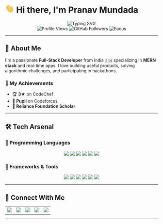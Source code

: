 # <img src="https://raw.githubusercontent.com/ABSphreak/ABSphreak/master/gifs/Hi.gif" width="30"> Hi there, I'm Pranav Mundada

<div align="center">
  <img src="https://readme-typing-svg.herokuapp.com?font=Fira+Code&size=30&duration=3000&pause=1000&color=00D9FF&center=true&vCenter=true&width=600&lines=Full-Stack+Developer;MERN+Stack+Specialist;" alt="Typing SVG" />
</div>

<div align="center">
  <img src="https://komarev.com/ghpvc/?username=pjmundada2005&label=Profile%20views&color=0e75b6&style=for-the-badge" alt="Profile Views" />
  <img src="https://img.shields.io/github/followers/PranavMundada?label=Followers&style=for-the-badge&color=blue" alt="GitHub Followers" />
  <img src="https://img.shields.io/badge/Focus-MERN%20Stack%20%7C%20Real--Time%20Apps-brightgreen?style=for-the-badge" alt="Focus" />
</div>

---

## 🚀 About Me


I'm a passionate **Full-Stack Developer** from India 🇮🇳 specializing in **MERN stack** and real-time apps. I love building useful products, solving algorithmic challenges, and participating in hackathons.

### 🏅 My Achievements
- 🏆 **3★** on CodeChef
- 💫 **Pupil** on Codeforces
- 🧠 **Reliance Foundation Scholar**

---

## 🛠️ Tech Arsenal

### 🚀 Programming Languages
<div align="center">
  <img src="https://img.shields.io/badge/C-%2300599C.svg?style=for-the-badge&logo=c&logoColor=white" />
  <img src="https://img.shields.io/badge/C++-%2300599C.svg?style=for-the-badge&logo=c%2B%2B&logoColor=white" />
  <img src="https://img.shields.io/badge/Python-3670A0?style=for-the-badge&logo=python&logoColor=ffdd54" />
  <img src="https://img.shields.io/badge/JavaScript-%23323330.svg?style=for-the-badge&logo=javascript&logoColor=%23F7DF1E" />
  <img src="https://img.shields.io/badge/HTML5-%23E34F26.svg?style=for-the-badge&logo=html5&logoColor=white" />
  <img src="https://img.shields.io/badge/CSS3-%231572B6.svg?style=for-the-badge&logo=css3&logoColor=white" />
</div>

### 🔧 Frameworks & Tools
<div align="center">
  <img src="https://img.shields.io/badge/React-%2320232a.svg?style=for-the-badge&logo=react&logoColor=%2361DAFB" />
  <img src="https://img.shields.io/badge/Node.js-339933?style=for-the-badge&logo=nodedotjs&logoColor=white" />
  <img src="https://img.shields.io/badge/Express.js-%23404d59.svg?style=for-the-badge&logo=express&logoColor=white" />
  <img src="https://img.shields.io/badge/MongoDB-%234ea94b.svg?style=for-the-badge&logo=mongodb&logoColor=white" />
  <img src="https://img.shields.io/badge/Socket.IO-black?style=for-the-badge&logo=socket.io&logoColor=white" />
  <img src="https://img.shields.io/badge/Tailwind_CSS-%2338B2AC.svg?style=for-the-badge&logo=tailwind-css&logoColor=white" />
</div>

---

## 🔗 Connect With Me

<div align="center">
  <table>
    <tr>
      <td align="center">
        <a href="https://linkedin.com/in/pranav-mundada-1634452b2/" target="_blank">
          <img src="https://img.shields.io/badge/LinkedIn-0077B5?style=for-the-badge&logo=linkedin&logoColor=white" />
        </a>
      </td>
      <td align="center">
        <a href="mailto:pjmundada2005@gmail.com">
          <img src="https://img.shields.io/badge/Email-D14836?style=for-the-badge&logo=gmail&logoColor=white" />
        </a>
      </td>
      <td align="center">
        <a href="https://leetcode.com/pjmundada2005/" target="_blank">
          <img src="https://img.shields.io/badge/LeetCode-FFA116?style=for-the-badge&logo=leetcode&logoColor=white" />
        </a>
      </td>
      <td align="center">
        <a href="https://codeforces.com/profile/pjmundada2005" target="_blank">
          <img src="https://img.shields.io/badge/Codeforces-445f9d?style=for-the-badge&logo=Codeforces&logoColor=white" />
        </a>
      </td>
      <td align="center">
        <a href="https://www.codechef.com/users/pranavmundada" target="_blank">
          <img src="https://img.shields.io/badge/CodeChef-5B4638?style=for-the-badge&logo=codechef&logoColor=white" />
        </a>
      </td>
    </tr>
  </table>
</div>

---
